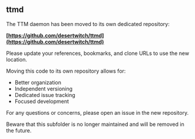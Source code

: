 ## ttmd

The TTM daemon has been moved to its own dedicated repository:

**[https://github.com/desertwitch/ttmd](https://github.com/desertwitch/ttmd)**

Please update your references, bookmarks, and clone URLs to use the new location.

Moving this code to its own repository allows for:
- Better organization
- Independent versioning
- Dedicated issue tracking
- Focused development

For any questions or concerns, please open an issue in the new repository.

Beware that this subfolder is no longer maintained and will be removed in the future.
